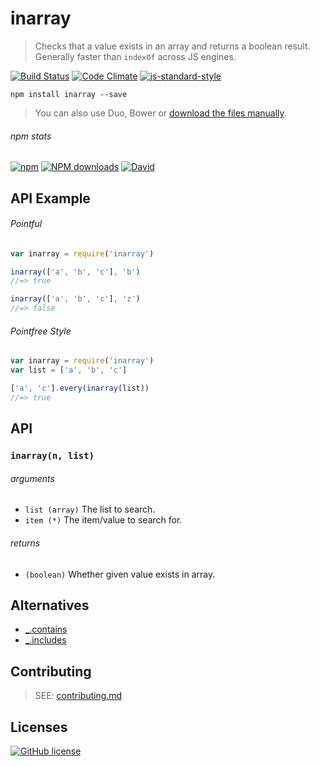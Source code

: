 # inarray
> Checks that a value exists in an array and returns a boolean result. Generally faster than `indexOf` across JS engines.

[![Build Status](http://img.shields.io/travis/wilmoore/inarray.js.svg)](https://travis-ci.org/wilmoore/inarray.js) [![Code Climate](https://codeclimate.com/github/wilmoore/inarray.js/badges/gpa.svg)](https://codeclimate.com/github/wilmoore/inarray.js) [![js-standard-style](https://img.shields.io/badge/code%20style-standard-brightgreen.svg?style=flat)](https://github.com/feross/standard)

```shell
npm install inarray --save
```

> You can also use Duo, Bower or [download the files manually](https://github.com/wilmoore/inarray.js/releases).

###### npm stats

[![npm](https://img.shields.io/npm/v/inarray.svg)](https://www.npmjs.org/package/inarray) [![NPM downloads](http://img.shields.io/npm/dm/inarray.svg)](https://www.npmjs.org/package/inarray) [![David](https://img.shields.io/david/wilmoore/inarray.js.svg)](https://david-dm.org/wilmoore/inarray.js)

## API Example

###### Pointful

```js
var inarray = require('inarray')

inarray(['a', 'b', 'c'], 'b')
//=> true

inarray(['a', 'b', 'c'], 'z')
//=> false
```

###### Pointfree Style

```js
var inarray = require('inarray')
var list = ['a', 'b', 'c']

['a', 'c'].every(inarray(list))
//=> true
```

## API

### `inarray(n, list)`

###### arguments

 - `list (array)` The list to search.
 - `item (*)` The item/value to search for.

###### returns

 - `(boolean)` Whether given value exists in array.

## Alternatives

 - [_.contains]
 - [_.includes]

## Contributing

> SEE: [contributing.md](contributing.md)

## Licenses

[![GitHub license](https://img.shields.io/github/license/wilmoore/inarray.js.svg)](https://github.com/wilmoore/inarray.js/blob/master/license)

[_.contains]: http://underscorejs.org/#contains
[_.includes]: https://lodash.com/docs#includes
